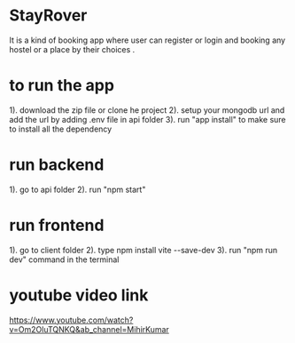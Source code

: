 # StayRover
It is a kind of booking app where user can register or login and booking any hostel or a place by their choices .

# to run the app 
1). download the zip file or clone he project 
2). setup your mongodb url and add the url by adding .env file in api folder
3). run "app install" to make sure to install all the dependency 

# run backend
1). go to api folder
2). run "npm start"

# run frontend
1). go to client folder
2). type npm install vite --save-dev
3). run "npm run dev" command in the terminal

# youtube video link
https://www.youtube.com/watch?v=Om2OluTQNKQ&ab_channel=MihirKumar

